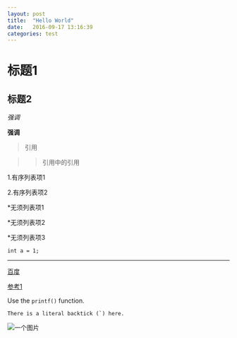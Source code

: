 ```yaml
---
layout: post
title:  "Hello World"
date:   2016-09-17 13:16:39
categories: test
---
```


# 标题1

## 标题2

*强调*

**强调**

>引用

>>引用中的引用

1.有序列表项1

2.有序列表项2

*无须列表项1

*无须列表项2

*无须列表项3

    int a = 1;

- - - - - -

[百度](http://www.baidu.com "BaiDu")

[参考1][1]

[1]: http://www.baidu.com "参考标题"

Use the `printf()` function.

``There is a literal backtick (`) here.``

![一个图片](https://ss0.bdstatic.com/5aV1bjqh_Q23odCf/static/superman/img/logo_top_ca79a146.png "百度logo")
